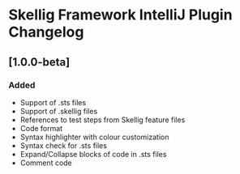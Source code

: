 # Skellig Framework IntelliJ Plugin Changelog


## [1.0.0-beta]
### Added
- Support of .sts files
- Support of .skellig files
- References to test steps from Skellig feature files
- Code format
- Syntax highlighter with colour customization
- Syntax check for .sts files
- Expand/Collapse blocks of code in .sts files
- Comment code
